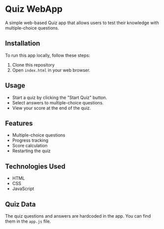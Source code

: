 # Quiz WebApp

A simple web-based Quiz app that allows users to test their knowledge with multiple-choice questions.

## Installation

To run this app locally, follow these steps:

1. Clone this repository
2. Open `index.html` in your web browser.

## Usage

- Start a quiz by clicking the "Start Quiz" button.
- Select answers to multiple-choice questions.
- View your score at the end of the quiz.

## Features

- Multiple-choice questions
- Progress tracking
- Score calculation
- Restarting the quiz

## Technologies Used

- HTML
- CSS
- JavaScript

## Quiz Data

The quiz questions and answers are hardcoded in the app. You can find them in the `app.js` file.
